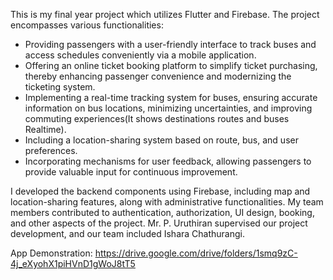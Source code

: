 This is my final year project which utilizes Flutter and Firebase. The project encompasses various functionalities:

- Providing passengers with a user-friendly interface to track buses and access schedules conveniently via a mobile application.
- Offering an online ticket booking platform to simplify ticket purchasing, thereby enhancing passenger convenience and modernizing the ticketing system.
- Implementing a real-time tracking system for buses, ensuring accurate information on bus locations, minimizing uncertainties, and improving commuting experiences(It shows 
  destinations routes and buses Realtime).
- Including a location-sharing system based on route, bus, and user preferences.
- Incorporating mechanisms for user feedback, allowing passengers to provide valuable input for continuous improvement.

I developed the backend components using Firebase, including map and location-sharing features, along with administrative functionalities. My team members contributed to authentication, authorization, UI design, booking, and other aspects of the project. Mr. P. Uruthiran supervised our project development, and our team included Ishara Chathurangi.


App Demonstration: https://drive.google.com/drive/folders/1smq9zC-4j_eXyohX1piHVnD1gWoJ8tT5 
